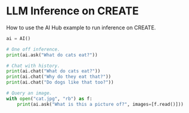 LLM Inference on CREATE
===

How to use the AI Hub example to run inference on CREATE.

```python
ai = AI()

# One off inference.
print(ai.ask("What do cats eat?"))

# Chat with history.
print(ai.chat("What do cats eat?"))
print(ai.chat("Why do they eat that?"))
print(ai.chat("Do dogs like that too?"))

# Query an image.
with open("cat.jpg", "rb") as f:
    print(ai.ask("What is this a picture of?", images=[f.read()]))
```
